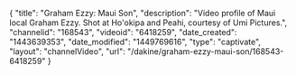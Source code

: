 {
    "title": "Graham Ezzy: Maui Son",
    "description": "Video profile of Maui local Graham Ezzy. Shot at Ho'okipa and Peahi, courtesy of Umi Pictures.",
    "channelid": "168543",
    "videoid": "6418259",
    "date_created": "1443639353",
    "date_modified": "1449769616",
    "type": "captivate",
    "layout": "channelVideo",
    "url": "\/dakine\/graham-ezzy-maui-son\/168543-6418259"
}
